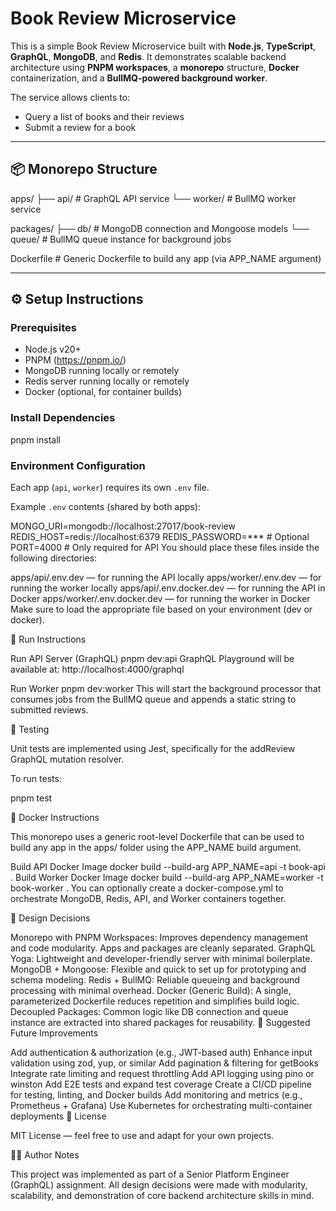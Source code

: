 # Book Review Microservice

This is a simple Book Review Microservice built with **Node.js**, **TypeScript**, **GraphQL**, **MongoDB**, and **Redis**. It demonstrates scalable backend architecture using **PNPM workspaces**, a **monorepo** structure, **Docker** containerization, and a **BullMQ-powered background worker**.

The service allows clients to:

- Query a list of books and their reviews
- Submit a review for a book

---

## 📦 Monorepo Structure

apps/
├── api/ # GraphQL API service
└── worker/ # BullMQ worker service

packages/
├── db/ # MongoDB connection and Mongoose models
└── queue/ # BullMQ queue instance for background jobs

Dockerfile # Generic Dockerfile to build any app (via APP_NAME argument)

---

## ⚙️ Setup Instructions

### Prerequisites

- Node.js v20+
- PNPM (https://pnpm.io/)
- MongoDB running locally or remotely
- Redis server running locally or remotely
- Docker (optional, for container builds)

### Install Dependencies

pnpm install

### Environment Configuration

Each app (`api`, `worker`) requires its own `.env` file.

Example `.env` contents (shared by both apps):

MONGO_URI=mongodb://localhost:27017/book-review
REDIS_HOST=redis://localhost:6379
REDIS_PASSWORD=\*\*\* # Optional
PORT=4000 # Only required for API
You should place these files inside the following directories:

apps/api/.env.dev — for running the API locally
apps/worker/.env.dev — for running the worker locally
apps/api/.env.docker.dev — for running the API in Docker
apps/worker/.env.docker.dev — for running the worker in Docker
Make sure to load the appropriate file based on your environment (dev or docker).

🚀 Run Instructions

Run API Server (GraphQL)
pnpm dev:api
GraphQL Playground will be available at: http://localhost:4000/graphql

Run Worker
pnpm dev:worker
This will start the background processor that consumes jobs from the BullMQ queue and appends a static string to submitted reviews.

🧪 Testing

Unit tests are implemented using Jest, specifically for the addReview GraphQL mutation resolver.

To run tests:

pnpm test

🐳 Docker Instructions

This monorepo uses a generic root-level Dockerfile that can be used to build any app in the apps/ folder using the APP_NAME build argument.

Build API Docker Image
docker build --build-arg APP_NAME=api -t book-api .
Build Worker Docker Image
docker build --build-arg APP_NAME=worker -t book-worker .
You can optionally create a docker-compose.yml to orchestrate MongoDB, Redis, API, and Worker containers together.

📐 Design Decisions

Monorepo with PNPM Workspaces: Improves dependency management and code modularity. Apps and packages are cleanly separated.
GraphQL Yoga: Lightweight and developer-friendly server with minimal boilerplate.
MongoDB + Mongoose: Flexible and quick to set up for prototyping and schema modeling.
Redis + BullMQ: Reliable queueing and background processing with minimal overhead.
Docker (Generic Build): A single, parameterized Dockerfile reduces repetition and simplifies build logic.
Decoupled Packages: Common logic like DB connection and queue instance are extracted into shared packages for reusability.
🔧 Suggested Future Improvements

Add authentication & authorization (e.g., JWT-based auth)
Enhance input validation using zod, yup, or similar
Add pagination & filtering for getBooks
Integrate rate limiting and request throttling
Add API logging using pino or winston
Add E2E tests and expand test coverage
Create a CI/CD pipeline for testing, linting, and Docker builds
Add monitoring and metrics (e.g., Prometheus + Grafana)
Use Kubernetes for orchestrating multi-container deployments
📄 License

MIT License — feel free to use and adapt for your own projects.

👨‍💻 Author Notes

This project was implemented as part of a Senior Platform Engineer (GraphQL) assignment. All design decisions were made with modularity, scalability, and demonstration of core backend architecture skills in mind.

```

```
